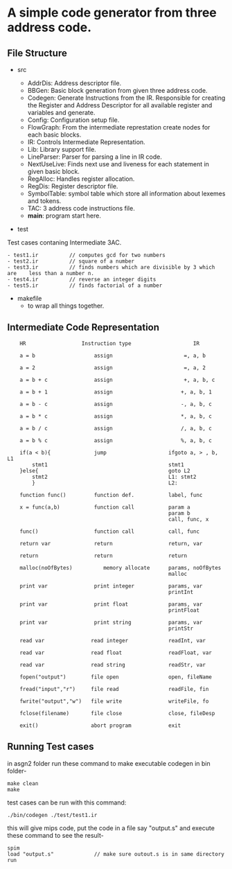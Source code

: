 # A simple code generator from three address code.

## File Structure
- src
    - AddrDis: Address descriptor file. 
    - BBGen: Basic block generation from given three address code.
    - Codegen: Generate Instructions from the IR. Responsible for creating the Register and Address Descriptor for all available register and variables and generate.
    - Config: Configuration setup file.
    - FlowGraph: From the intermediate represtation create nodes for each   basic blocks.
    - IR: Controls Intermediate Representation.
    - Lib: Library support file.
    - LineParser: Parser for parsing a line in IR code.
    - NextUseLive: Finds next use and liveness for each statement in given basic block.
    - RegAlloc: Handles register allocation.
    - RegDis: Register descriptor file.
    - SymbolTable: symbol table which store all information about lexemes and tokens.
    - TAC: 3 address code instructions file. 
    - __main__: program start here.

- test

Test cases contaning Intermediate 3AC.

      
    - test1.ir          // computes gcd for two numbers
    - test2.ir          // square of a number
    - test3.ir          // finds numbers which are divisible by 3 which are    less than a number n. 
    - test4.ir          // reverse an integer digits 
    - test5.ir          // finds factorial of a number
     

- makefile
    - to wrap all things together.

## Intermediate Code Representation


        HR                  Instruction type                    IR

        a = b                   assign                       =, a, b

        a = 2                   assign                       =, a, 2

        a = b + c               assign                       +, a, b, c

        a = b + 1               assign                      +, a, b, 1

        a = b - c               assign                      -, a, b, c

        a = b * c               assign                      *, a, b, c

        a = b / c               assign                      /, a, b, c

        a = b % c               assign                      %, a, b, c

        if(a < b){              jump                    ifgoto a, > , b, L1 
            stmt1                                       stmt1
        }else{                                          goto L2
            stmt2                                       L1: stmt2
            }                                           L2:              

        function func()         function def.           label, func

        x = func(a,b)           function call           param a
                                                        param b
                                                        call, func, x

        func()                  function call           call, func

        return var              return                  return, var

        return                  return                  return 

        malloc(noOfBytes)          memory allocate      params, noOfBytes 
                                                        malloc     
 
        print var               print integer           params, var
                                                        printInt   

        print var               print float             params, var
                                                        printFloat   

        print var               print string            params, var
                                                        printStr   

        read var               read integer             readInt, var   

        read var               read float               readFloat, var   

        read var               read string              readStr, var 

        fopen("output")        file open                open, fileName     

        fread("input","r")     file read                readFile, fin     

        fwrite("output","w")   file write               writeFile, fo     

        fclose(filename)       file close               close, fileDesp    

        exit()                 abort program            exit    

## Running Test cases

   in asgn2 folder run these command to make executable codegen in bin folder-

    make clean
    make

   test cases can be run with this command:

    ./bin/codegen ./test/test1.ir

   this will give mips code, put the code in a file say "output.s" and execute these command to see the result-

    spim
    load "output.s"             // make sure outout.s is in same directory
    run

